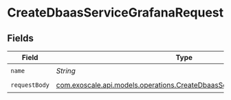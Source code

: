 # CreateDbaasServiceGrafanaRequest


## Fields

| Field                                                                                                                                      | Type                                                                                                                                       | Required                                                                                                                                   | Description                                                                                                                                |
| ------------------------------------------------------------------------------------------------------------------------------------------ | ------------------------------------------------------------------------------------------------------------------------------------------ | ------------------------------------------------------------------------------------------------------------------------------------------ | ------------------------------------------------------------------------------------------------------------------------------------------ |
| `name`                                                                                                                                     | *String*                                                                                                                                   | :heavy_check_mark:                                                                                                                         | N/A                                                                                                                                        |
| `requestBody`                                                                                                                              | [com.exoscale.api.models.operations.CreateDbaasServiceGrafanaRequestBody](../../models/operations/CreateDbaasServiceGrafanaRequestBody.md) | :heavy_check_mark:                                                                                                                         | N/A                                                                                                                                        |